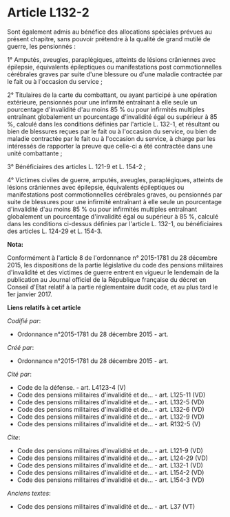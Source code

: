 # Article L132-2

Sont également admis au bénéfice des allocations spéciales prévues au présent chapitre, sans pouvoir prétendre à la qualité
de grand mutilé de guerre, les pensionnés :

1° Amputés, aveugles, paraplégiques, atteints de lésions crâniennes avec épilepsie, équivalents épileptiques ou
manifestations post commotionnelles cérébrales graves par suite d'une blessure ou d'une maladie contractée par le fait ou à
l'occasion du service ;

2° Titulaires de la carte du combattant, ou ayant participé à une opération extérieure, pensionnés pour une infirmité
entraînant à elle seule un pourcentage d'invalidité d'au moins 85 % ou pour infirmités multiples entraînant globalement un
pourcentage d'invalidité égal ou supérieur à 85 %, calculé dans les conditions définies par l'article L. 132-1, et résultant
ou bien de blessures reçues par le fait ou à l'occasion du service, ou bien de maladie contractée par le fait ou à l'occasion
du service, à charge par les intéressés de rapporter la preuve que celle-ci a été contractée dans une unité combattante ;

3° Bénéficiaires des articles L. 121-9 et L. 154-2 ;

4° Victimes civiles de guerre, amputés, aveugles, paraplégiques, atteints de lésions crâniennes avec épilepsie, équivalents
épileptiques ou manifestations post commotionnelles cérébrales graves, ou pensionnés par suite de blessures pour une
infirmité entraînant à elle seule un pourcentage d'invalidité d'au moins 85 % ou pour infirmités multiples entraînant
globalement un pourcentage d'invalidité égal ou supérieur à 85 %, calculé dans les conditions ci-dessus définies par
l'article L. 132-1, ou bénéficiaires des articles L. 124-29 et L. 154-3.

**Nota:**

Conformément à l'article 8 de l'ordonnance n° 2015-1781 du 28 décembre 2015, les dispositions de la partie législative du
code des pensions militaires d'invalidité et des victimes de guerre entrent en vigueur le lendemain de la publication au
Journal officiel de la République française du décret en Conseil d'Etat relatif à la partie réglementaire dudit code, et au
plus tard le 1er janvier 2017.

**Liens relatifs à cet article**

_Codifié par_:

  - Ordonnance n°2015-1781 du 28 décembre 2015 - art.

_Créé par_:

  - Ordonnance n°2015-1781 du 28 décembre 2015 - art.

_Cité par_:

  - Code de la défense. - art. L4123-4 (V)
  - Code des pensions militaires d'invalidité et de... - art. L125-11 (VD)
  - Code des pensions militaires d'invalidité et de... - art. L132-5 (VD)
  - Code des pensions militaires d'invalidité et de... - art. L132-6 (VD)
  - Code des pensions militaires d'invalidité et de... - art. L132-9 (VD)
  - Code des pensions militaires d'invalidité et de... - art. R132-5 (V)

_Cite_:

  - Code des pensions militaires d'invalidité et de... - art. L121-9 (VD)
  - Code des pensions militaires d'invalidité et de... - art. L124-29 (VD)
  - Code des pensions militaires d'invalidité et de... - art. L132-1 (VD)
  - Code des pensions militaires d'invalidité et de... - art. L154-2 (VD)
  - Code des pensions militaires d'invalidité et de... - art. L154-3 (VD)

_Anciens textes_:

  - Code des pensions militaires d'invalidité et de... - art. L37 (VT)
